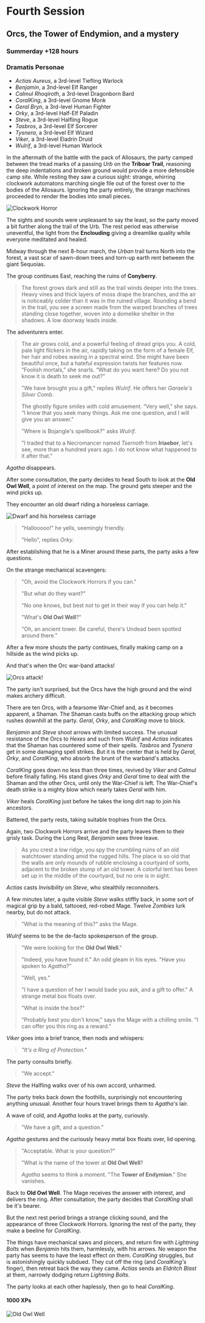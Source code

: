 # Fourth Session

## Orcs, the Tower of Endymion, and a mystery

### Summerday +128 hours

### Dramatis Personae

- *Actias Aureus*, a 3rd-level Tiefling Warlock
- *Benjamin*, a 3nd-level Elf Ranger
- *Calmul Rhoqiroth*, a 3rd-level Dragonborn Bard
- *CoralKing*, a 3rd-level Gnome Monk
- *Geral Bryn*, a 3rd-level Human Fighter
- *Orky*, a 3rd-level Half-Elf Paladin
- *Steve*, a 3rd-level Halfling Rogue
- *Tasbros*, a 3rd-level Elf Sorcerer
- *Tysnera*, a 3rd-level Elf Wizard
- *Viker*, a 3rd-level Eladrin Druid
- *Wulrif*, a 3rd-level Human Warlock

In the aftermath of the battle with the pack of Allosaurs, the party camped between the tread marks of a passing *Urb* on the **Triboar Trail**, reasoning the deep indentations
and broken ground would provide a more defensible camp site. While resting they saw a curious sight: strange, whirring clockwork automatons marching single file out of the
forest over to the bodies of the Allosaurs. Ignoring the party entirely, the strange machines proceeded to render the bodies into small pieces.

![Clockwork Horror](images/clockwork-horror.png)

The sights and sounds were unpleasant to say the least, so the party moved a bit further along the trail of the Urb. The rest period was otherwise uneventful, the light
from the **Enclouding** giving a dreamlike quality while everyone meditated and healed.

Midway through the next 8-hour march, the *Urban* trail turns North into the forest, a vast scar of sawn-down trees and torn-up earth rent between the giant Sequoias.

The group continues East, reaching the ruins of **Conyberry**.

> The forest grows dark and still as the trail winds deeper into the trees. Heavy vines and thick layers of moss drape the branches,
> and the air is noticeably colder than it was in the ruined village. Rounding a bend in the trail, you see a screen made from the warped
> branches of trees standing close together, woven into a domelike shelter in the shadows. A low doorway leads inside.

The adventurers enter.

> The air grows cold, and a powerful feeling of dread grips you. A cold, pale light flickers in the air, rapidly taking on the form of a
> female Elf, her hair and robes waving in a spectral wind. She might have been beautiful once, but a hateful expression twists her features now.
> “Foolish mortals,” she snarls. “What do you want here? Do you not know it is death to seek me out?”
>
> "We have brought you a gift," replies *Wulrif*. He offers her *Garaele's* *Silver Comb*.
>
> The ghostly figure smiles with cold amusement. “Very well,” she says. “I know that you seek many things. Ask me one question, and I will give you an answer.”
>
> "Where is Bojangle's spellbook?" asks *Wulrif*.
>
> "I traded that to a Necromancer named *Tsernoth* from **Iriaebor**, let's see, more than a hundred years ago. I do not know what happened to it after that."

*Agatha* disappears.

After some consultation, the party decides to head South to look at the **Old Owl Well**, a point of interest on the map. The ground gets steeper and the wind picks up.

They encounter an old dwarf riding a horseless carriage.

![Dwarf and his horseless carriage](images/dwarf-horseless-carriage.png)

> "Hallooooo!" he yells, seemingly friendly.
>
> "Hello", replies *Orky*.

After establishing that he is a Miner around these parts, the party asks a few questions.

On the strange mechanical scavengers:

> "Oh, avoid the Clockwork Horrors if you can."
>
> "But what do they want?"
>
> "No one knows, but best not to get in their way if you can help it."
>
> "What's **Old Owl Well**?"
>
> "Oh, an ancient tower. Be careful, there's Undead been spotted around there."

After a few more shouts the party continues, finally making camp on a hillside as the wind picks up.

And that's when the Orc war-band attacks!

![Orcs attack!](images/orcs-attacking-downhill.png)

The party isn't surprised, but the Orcs have the high ground and the wind makes archery difficult.

There are ten Orcs, with a fearsome War-Chief and, as it becomes apparent, a Shaman. The Shaman casts buffs on the attacking group
which rushes downhill at the party. *Geral*, *Orky*, and *CoralKing* move to block.

*Benjamin* and *Steve* shoot arrows with limited success. The unusual resistance of the Orcs to
*Hexes* and such from *Wulrif* and *Actias* indicates that the Shaman has countered some of their spells. *Tasbros* and *Tysnera* get in some
damaging spell strikes. But it is the center that is held by *Geral*, *Orky*, and *CoralKing*, who absorb the brunt of the warband's attacks.

*CoralKing* goes down no less than three times, revived by *Viker* and *Calmul* before finally falling. His stand gives
*Orky* and *Geral* time to deal with the Shaman and the other Orcs, until only the War-Chief is left. The War-Chief's death strike is a mighty blow
which nearly takes *Geral* with him.

*Viker* heals *CoralKing* just before he takes the long dirt nap to join his ancestors.

Battered, the party rests, taking suitable trophies from the Orcs.

Again, two Clockwork Horrors arrive and the party leaves them to their grisly task. During the Long Rest, *Benjamin*
sees three leave.

> As you crest a low ridge, you spy the crumbling ruins of an old watchtower standing amid the rugged hills.
> The place is so old that the walls are only mounds of rubble enclosing a courtyard of sorts, adjacent to the broken stump of an old tower.
> A colorful tent has been set up in the middle of the courtyard, but no one is in sight.

*Actias* casts *Invisibility* on *Steve*, who stealthily reconnoiters.

A few minutes later, a quite visible *Steve* walks stiffly back, in some sort of magical grip by a bald, tattooed, red-robed Mage. Twelve *Zombies*
lurk nearby, but do not attack.

> "What is the meaning of this?" asks the Mage.

*Wulrif* seems to be the de-facto spokesperson of the group.

> "We were looking for the **Old Owl Well**."
>
> "Indeed, you have found it." An odd gleam in his eyes. "Have you spoken to *Agatha*?"
>
> "Well, yes."
>
> "I have a question of her I would bade you ask, and a gift to offer." A strange metal box floats over.
>
> "What is inside the box?"
>
> "Probably best you don't know," says the Mage with a chilling smile. "I can offer you this ring as a reward."

*Viker* goes into a brief trance, then nods and whispers:

> *"It's a Ring of Protection."*

The party consults briefly.

> "We accept."

*Steve* the Halfling walks over of his own accord, unharmed.

The party treks back down the foothills, surprisingly not encountering anything unusual. Another four hours travel brings them to *Agatha's* lair.

A wave of cold, and *Agatha* looks at the party, curiously.

> "We have a gift, and a question."

*Agatha* gestures and the curiously heavy metal box floats over, lid opening.

> "Acceptable. What is your question?"
>
> "What is the name of the tower at **Old Owl Well**?
>
> *Agatha* seems to think a moment. "The **Tower of Endymion**." She vanishes.

Back to **Old Owl Well**. The Mage receives the answer with interest, and delivers the ring.
After consultation, the party decides that *CoralKing* shall be it's bearer.

But the next rest period brings a strange clicking sound, and the appearance of three Clockwork Horrors. Ignoring the rest of the party, they make a beeline for *CoralKing*.

The things have mechanical saws and pincers, and return fire with *Lightning Bolts* when *Benjamin* hits them, harmlessly, with
his arrows. No weapon the party has seems to have the least effect on them. *CoralKing* struggles, but is astonishingly quickly subdued.
They cut off the ring (and *CoralKing's* finger), then retreat back the way they came. *Actias* sends an *Eldritch Blast* at them, narrowly dodging
return *Lightning Bolts*.

The party looks at each other haplessly, then go to heal *CoralKing*.

#### 1000 XPs

![Old Owl Well](images/old-owl-well.png)
